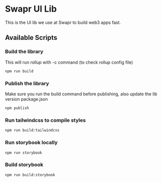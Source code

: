 # Swapr UI Lib

This is the UI lib we use at Swapr to build web3 apps fast.

## Available Scripts

### Build the library
This will run rollup  with -c command (to check rollup config file)

```
npm run build
```

### Publish the library
Make sure you run the build command before publishing, also update the lib version package.json

```
npm publish
```

### Run tailwindcss to compile styles
```
npm run build:tailwindcss
```

### Run storybook locally

```
npm run storybook
```

### Build storybook

```
npm run build:storybook
```
